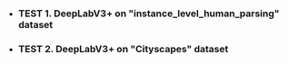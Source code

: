 - ### TEST 1. DeepLabV3+ on "instance_level_human_parsing" dataset
- ### TEST 2. DeepLabV3+ on "Cityscapes" dataset
   

